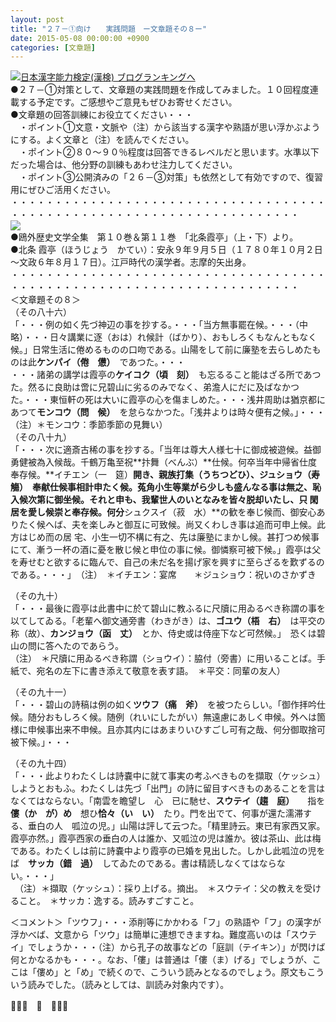 ```yaml
---
layout: post
title: "２７－①向け　　実践問題　ー文章題その８ー"
date: 2015-05-08 00:00:00 +0900
categories: [文章題]
---
```


[![](/syuusyuu9701/assets/images/２７－①向け-実践問題-ー文章題その８ー-br_c_3028_1.gif)](http://blog.with2.net/link.php?1659096:3028 "日本漢字能力検定(漢検) ブログランキングへ")[日本漢字能力検定(漢検) ブログランキングへ](http://blog.with2.net/link.php?1659096:3028)  
●２７－①対策として、文章題の実践問題を作成してみました。１０回程度連載する予定です。ご感想やご意見もぜひお寄せください。  
●文章題の回答訓練にお役立てください・・・  
　・ポイント①文意・文脈や（注）から該当する漢字や熟語が思い浮かぶようにする。よく文章と（注）を読んでください。  
　・ポイント②８０～９０％程度は回答できるレベルだと思います。水準以下だった場合は、他分野の訓練もあわせ注力してください。  
　・ポイント③公開済みの「２６－③対策」も依然として有効ですので、復習用にぜひご活用ください。  
・・・・・・・・・・・・・・・・・・・・・・・・・・・・・・・・・・・・・・・・・・・・・・・・・・・・・・・・・・・・・・・・・・・・・  
![](/syuusyuu9701/assets/images/２７－①向け-実践問題-ー文章題その８ー-fbb16e08d555d67548bdf3fd4cb863f5.jpg)  
●鴎外歴史文学全集　第１０巻＆第１１巻　「北条霞亭」（上・下）より。  
●北条 霞亭（ほうじょう　かてい）：安永９年９月５日（１７８０年１０月２日～文政６年８月１７日）。江戸時代の漢学者。志摩的矢出身。  
・・・・・・・・・・・・・・・・・・・・・・・・・・・・・・・・・・・・・・・・・・・・・・・・・・・・・・・・・・・・・・・・・・・・・  
＜文章題その８＞  
（その八十六）  
「・・・例の如く先づ神辺の事を抄する。・・・「当方無事罷在候。・・・（中略）・・・日々講業に逐（おは）れ候計（ばかり）、おもしろくもなんともなく候。」日常生活に倦めるものの口吻である。山陽をして前に廉塾を去らしめたものは此**ケンパイ（倦　憊）**　であつた。・・・  
・・・諸弟の講学は霞亭の**ケイコク（頃　刻）**　も忘るること能はざる所であつた。然るに良助は啻に兄碧山に劣るのみでなく、弟澹人にだに及ばなかつた。・・・東恒軒の死は大いに霞亭の心を傷ましめた。・・・浅井周助は猶京都にあつて**モンコウ（問　候）**　を怠らなかつた。「浅井よりは時々便有之候。」・・・（注）＊モンコウ：季節季節の見舞い）  
（その八十九）  
「・・・次に適斎古稀の事を抄する。「当年は尊大人様七十に御成被遊候。益御勇健被為入候哉。千鶴万亀至祝**抃舞（べんぶ）**仕候。何卒当年中帰省仕度奉存候。**イチエン（一　筵）**開き、親族打集（うちつどひ）、**ジュショウ（寿　觴）**　奉献仕候事相計申たく候。菟角小生等業がら少しも盛んなる事は無之、恥入候次第に御坐候。それと申も、我輩世人のいとなみを皆々脱却いたし、只 閑居を愛し候崇と奉存候。何分**シュクスイ（菽　水）**の歓を奉じ候而、御安心ありたく候へば、夫を楽しみと御互に可致候。尚又くわしき事は追而可申上候。此方はじめ而の居 宅、小生一切不構に有之、先は廉塾にまかし候。甚打つめ候事にて、漸う一杯の酒に憂を散じ候と申位の事に候。御憐察可被下候。」霞亭は父を寿せむと欲するに臨んで、自己の未だ名を揚げ家を興すに至らざるを歎ずるのである。・・・」　（注）　＊イチエン：宴席　　＊ジュショウ：祝いのさかずき  
  
（その九十）  
「・・・最後に霞亭は此書中に於て碧山に教ふるに尺牘に用ゐるべき称謂の事を以てしてゐる。「老輩へ御文通旁書（わきがき）は、**ゴユウ（梧　右）**　は平交の称（故）、**カンジョウ（函　丈）**　とか、侍史或は侍座下など可然候。」　恐くは碧山の問に答へたのであらう。  
（注）　＊尺牘に用ゐるべき称謂（ショウイ）：脇付（旁書）に用いることば。手紙で、宛名の左下に書き添えて敬意を表す語。　＊平交：同輩の友人）  
  
（その九十一）  
「・・・碧山の詩稿は例の如く**ツウフ（痛　斧）**　を被つたらしい。「御作拝吟仕候。随分おもしろく候。随例（れいにしたがい）無遠慮にあしく申候。外へは箇様に申候事出来不申候。且亦其内にはあまりいひすごし可有之哉、何分御取捨可被下候。」・・・  
  
（その九十四）  
「・・・此よりわたくしは詩嚢中に就て事実の考ふべきものを擷取（ケッシュ）しようとおもふ。わたくしは先づ「出門」の詩に留目すべきものあることを言はなくてはならない。「南雲を瞻望し　心　已に馳せ、**スウテイ（趨　庭）**　　指を**僂（か　が）め**　想ひ**恰々（い　い）**　たり。門を出でて、何事が還た濡滞する、垂白の人　呱泣の児。」山陽は評して云つた。「精里詩云。東已有家西又家。霞亭亦然。」霞亭西家の垂白の人は誰か、又呱泣の児は誰か。彼は茶山、此は梅である。わたくしは前に詩嚢中より霞亭の已婚を見出した。しかし此呱泣の児をば　**サッカ（錯　過）**　してゐたのである。書は精読しなくてはならない。・・・」  
　（注）＊擷取（ケッシュ）：採り上げる。摘出。　＊スウテイ：父の教えを受けること。　＊サッカ：逸する。読みすごすこと。  
  
＜コメント＞「ツウフ」・・・添削等にかかわる「フ」の熟語や「フ」の漢字が浮かべば、文意から「ツウ」は簡単に連想できますね。難度高いのは「スウテイ」でしょうか・・・（注）から孔子の故事などの「庭訓（テイキン）」が閃けば何とかなるかも・・・。なお、「僂」は普通は「僂（ま）げる」でしょうが、ここは「僂め」と「め」で続くので、こういう読みとなるのでしょう。原文もこういう読みでした。（読みとしては、訓読み対象内です）。  
  
👋👋👋　🐑　👋👋👋  
  
